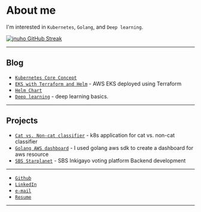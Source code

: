 # About me

I'm interested in `Kubernetes`, `Golang`, and `Deep learning`.

<!-- [![jnuho GitHub stats](https://github-readme-stats.vercel.app/api?username=jnuho&show_icons=true&rank_icon=percentile&show=reviews,prs_merged,prs_merged_percentage)](https://github.com/jnuho) -->
[![jnuho GitHub Streak](https://streak-stats.demolab.com?user=jnuho&theme=github-light)](https://github.com/jnuho)

<hr>

## Blog

- [`Kubernetes Core Concept`](blog/posts/Kubernetes-Core-Concept.md)
- [`EKS with Terraform and Helm`](blog/posts/EKS_with_Terraform_and_Helm.md) - AWS EKS deployed using Terraform
- [`Helm Chart`](blog/posts/Helm.md)
- [`Deep learning`](blog/posts/deeplearning.ai.md) - deep learning basics.

<hr>


## Projects

- [`Cat vs. Non-cat classifier`](blog/posts/Cat-vs.-Non-cat-Classifier.md) - k8s application for cat vs. non-cat classifier
- [`Golang AWS dashboard`](blog/posts/Golang-AWS-dashboard.md) - I used golang aws sdk to create a dashboard for aws resource
- [`SBS Starplanet`](blog/posts/Work-at-Rowem.md) - SBS Inkigayo voting platform Backend development

<hr>

* <i class="fa fa-github"></i> <a href="https://github.com/jnuho" target="_blank">`Github`</a>
* <i class="fa fa-linkedin-square"></i> <a href="https://www.linkedin.com/in/jun-ho-lee-047166273/" target="_blank">`LinkedIn`</a>
* <i class="fa fa-envelope" aria-hidden="true"></i> [`e-mail`](mailto:cactoos555@gmail.com?subject=Test)
* <i class="fa fa-id-badge" aria-hidden="true"></i> [`Resume`](Resume.md)

<hr>

